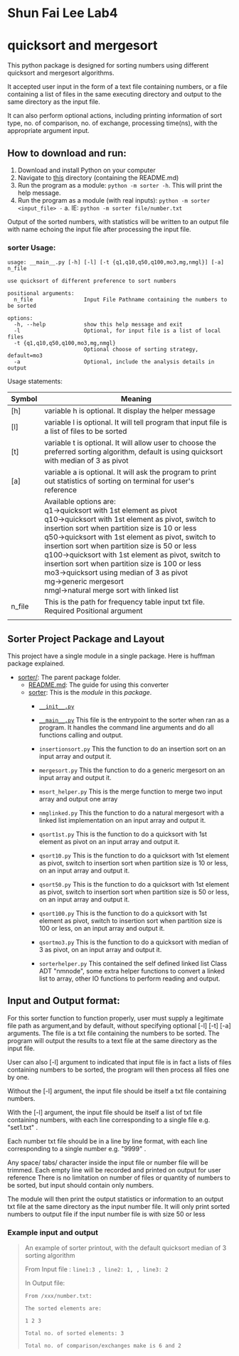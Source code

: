 # Shun Fai Lee Lab4
# quicksort and mergesort

This python package is designed for sorting numbers using different quicksort and mergesort algorithms.

It accepted user input in the form of a text file containing numbers, or a file containing a list of files in the same executing directory
and output to the same directory as the input file.

It can also perform optional actions, including printing information of sort type, no. of comparison, no. of exchange, processing time(ns), with the appropriate argument input. 

## How to download and run:

1. Download and install Python on your computer
2. Navigate to [this](.) directory (containing the README.md)
3. Run the program as a module: `python -m sorter -h`. This will print the help message.
4. Run the program as a module (with real inputs): `python -m sorter <input_file> -`
   a. IE: `python -m sorter file/number.txt`

Output of the sorted numbers, with statistics will be written to an output file with name echoing the input file after processing the input file.

### sorter Usage:

```commandline
usage: __main__.py [-h] [-l] [-t {q1,q10,q50,q100,mo3,mg,nmgl}] [-a] n_file

use quicksort of different preference to sort numbers

positional arguments:
  n_file                Input File Pathname containing the numbers to be sorted

options:
  -h, --help            show this help message and exit
  -l                    Optional, for input file is a list of local files
  -t {q1,q10,q50,q100,mo3,mg,nmgl}
                        Optional choose of sorting strategy, default=mo3
  -a                    Optional, include the analysis details in output

```

Usage statements:

| Symbol | Meaning                                                                                                                                                                                                                                                                                                                                                                                                                                                                                                                 |
|--------|-------------------------------------------------------------------------------------------------------------------------------------------------------------------------------------------------------------------------------------------------------------------------------------------------------------------------------------------------------------------------------------------------------------------------------------------------------------------------------------------------------------------------|
| [h]    | variable h is optional. It display the helper message                                                                                                                                                                                                                                                                                                                                                                                                                                                                   |
| [l]    | variable l is optional. It will tell program that input file is a list of files to be sorted                                                                                                                                                                                                                                                                                                                                                                                                                            |
| [t]    | variable t is optional. It will allow user to choose the preferred sorting algorithm, default is using quicksort with median of 3 as pivot                                                                                                                                                                                                                                                                                                                                                                              |
| [a]    | variable a is optional. It will ask the program to print out statistics of sorting on terminal for user's reference                                                                                                                                                                                                                                                                                                                                                                                                     |
|        | Available options are:<br/> q1->quicksort with 1st element as pivot<br/>q10->quicksort with 1st element as pivot, switch to insertion sort when partition size is 10 or less<br/>q50->quicksort with 1st element as pivot, switch to insertion sort when partition size is 50 or less<br/>q100->quicksort with 1st element as pivot, switch to insertion sort when partition size is 100 or less<br/>mo3->quicksort using median of 3 as pivot<br/>mg->generic mergesort<br/>nmgl->natural merge sort with linked list  |
| n_file | This is the path for frequency table input txt file. Required Positional argument                                                                                                                                                                                                                                                                                                                                                                                                                                       |
                                                                         |
## Sorter Project Package and Layout

This project have a single module in a single package.
Here is huffman package explained.

* [sorter/](.): The parent package folder.
    * [README.md](README):
      The guide for using this converter
    * [sorter](sorter): 
      This is the *module* in this *package*.
      * [`__init__.py`](sorter/__init__.py) 
        
      * [`__main__.py`](sorter/__main__.py) 
        This file is the entrypoint to the sorter when ran as a program. It handles the command line arguments and do all functions calling and output.
      * `insertionsort.py` 
        This the function to do an insertion sort on an input array and output it.
      * `mergesort.py` 
        This the function to do a generic mergesort on an input array and output it. 
      * `msort_helper.py` 
        This is the merge function to merge two input array and output one array 
      * `nmglinked.py` 
        This the function to do a natural mergesort with a linked list implementation on an input array and output it.
      * `qsort1st.py` 
        This is the function to do a quicksort with 1st element as pivot on an input array and output it.
      * `qsort10.py` 
        This is the function to do a quicksort with 1st element as pivot, switch to insertion sort when partition size is 10 or less, on an input array and output it.
      * `qsort50.py` 
        This is the function to do a quicksort with 1st element as pivot, switch to insertion sort when partition size is 50 or less, on an input array and output it.
      * `qsort100.py` 
        This is the function to do a quicksort with 1st element as pivot, switch to insertion sort when partition size is 100 or less, on an input array and output it.
      * `qsortmo3.py` 
        This is the function to do a quicksort with median of 3 as pivot, on an input array and output it.
      * `sorterhelper.py` 
        This contained the self defined linked list Class ADT "nmnode", some extra helper functions to convert a linked list to array, other IO functions to perform reading and output.

## Input and Output format:

For this sorter function to function properly, user must supply a legitimate file path as argument,and by default, without specifying optional [-l] [-t] [-a] arguments.
The file is a txt file containing the numbers to be sorted. The program will output the results to a text file at the same directory as the input file.

User can also [-l] argument to indicated that input file is in fact a lists of files containing numbers to be sorted, the program will then process all files one by one.

Without the [-l] argument, the input file should be itself a txt file containing numbers.

With the [-l] argument, the input file should be itself a list of txt file containing numbers, with each line corresponding to a single file e.g. "set1.txt" .

Each number txt file should be in a line by line format, with each line corresponding to a single number e.g. "9999" .

Any space/ tabs/ character inside the input file or number file will be trimmed. Each empty line will be recorded and printed on output for user reference
There is no limitation on number of files or quantity of numbers to be sorted, but input should contain only numbers.

The module will then print the output statistics or information to an output txt file at the same directory as the input number file.
It will only print sorted numbers to output file if the input number file is with size 50 or less

### Example input and output

>An example of sorter printout, with the default quicksort median of 3 sorting algorithm
> 
>From Input file : `line1:3 , line2: 1, , line3: 2`
> 
>In Output file:
> 
>`From /xxx/number.txt:`
> 
>`The sorted elements are:`
> 
>`1 2 3`
> 
> `Total no. of sorted elements: 3`
> 
> `Total no. of comparison/exchanges make is 6 and 2`

